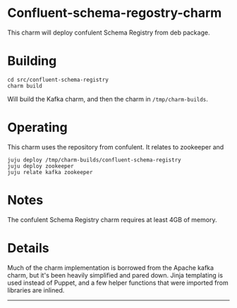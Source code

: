 # Confluent-schema-regostry-charm

This charm will deploy confulent Schema Registry from deb package.

# Building

    cd src/confluent-schema-registry
    charm build

Will build the Kafka charm, and then the charm in `/tmp/charm-builds`.

# Operating

This charm uses the repository from confulent. It relates to zookeeper and

    juju deploy /tmp/charm-builds/confluent-schema-registry
    juju deploy zookeeper
    juju relate kafka zookeeper

# Notes

The confulent Schema Registry charm requires at least 4GB of memory.

# Details

Much of the charm implementation is borrowed from the Apache kafka
charm, but it's been heavily simplified and pared down. Jinja templating is
used instead of Puppet, and a few helper functions that were imported from
libraries are inlined.

---
